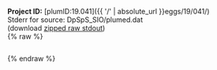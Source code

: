 **Project ID:** [plumID:19.041]({{ '/' | absolute_url }}eggs/19/041/)  
Stderr for source:  DpSpS_SIO/plumed.dat   
(download [zipped raw stdout](plumed.dat.plumed.stdout.txt.zip))  
{% raw %}
<pre>
</pre>
{% endraw %}
